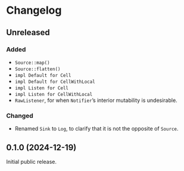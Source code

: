 # Changelog

## Unreleased

### Added

- `Source::map()`
- `Source::flatten()`
- `impl Default for Cell`
- `impl Default for CellWithLocal`
- `impl Listen for Cell`
- `impl Listen for CellWithLocal`
- `RawListener`, for when `Notifier`’s interior mutability is undesirable.

### Changed

- Renamed `Sink` to `Log`, to clarify that it is not the opposite of `Source`.

## 0.1.0 (2024-12-19)

Initial public release.
